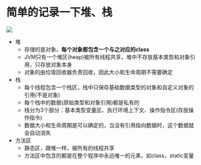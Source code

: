 # 简单的记录一下堆、栈

<img src="https://segmentfault.com/img/bVPR40?w=551&h=323">

+ 堆
    - 存储的是对象，**每个对象都包含一个与之对应的class**
    - JVM只有一个堆区(heap)被所有线程共享，堆中不存放基本类型和对象引用，只存放对象本身
    - 对象的由垃圾回收器负责回收，因此大小和生命周期不需要确定
+ 栈
    - 每个线程包含一个栈区，栈中只保存基础数据类型的对象和自定义对象的引用(不是对象)
    - 每个栈中的数据(原始类型和对象引用)都是私有的
    - 栈分为3个部分：基本类型变量区、执行环境上下文、操作指令区(存放操作指令)
    - 数据大小和生命周期是可以确定的，当没有引用指向数据时，这个数据就会自动消失
+ 方法区
    - 静态区，跟堆一样，被所有的线程共享
    - 方法区中包含的都是在整个程序中永远唯一的元素，如class，static变量